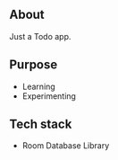 About
---
Just a Todo app. 

Purpose
---
- Learning
- Experimenting

Tech stack
---
- Room Database Library
